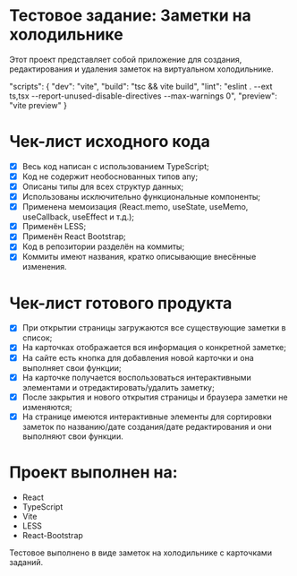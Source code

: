 # Тестовое задание: Заметки на холодильнике

Этот проект представляет собой приложение для создания, редактирования и удаления заметок на виртуальном холодильнике.

"scripts": {
  "dev": "vite",
  "build": "tsc && vite build",
  "lint": "eslint . --ext ts,tsx --report-unused-disable-directives --max-warnings 0",
  "preview": "vite preview"
}



# Чек-лист исходного кода

- [x] Весь код написан с использованием TypeScript;
- [x] Код не содержит необоснованных типов any;
- [x] Описаны типы для всех структур данных;
- [x] Использованы исключительно функциональные компоненты;
- [x] Применена мемоизация (React.memo, useState, useMemo, useCallback, useEffect и т.д.);
- [x] Применён LESS;
- [x] Применён React Bootstrap;
- [x] Код в репозитории разделён на коммиты;
- [x] Коммиты имеют названия, кратко описывающие внесённые изменения.

# Чек-лист готового продукта

- [x] При открытии страницы загружаются все существующие заметки в список;
- [x] На карточках отображается вся информация о конкретной заметке;
- [x] На сайте есть кнопка для добавления новой карточки и она выполняет свои функции;
- [x] На карточке получается воспользоваться интерактивными элементами и отредактировать/удалить заметку;
- [x] После закрытия и нового открытия страницы и браузера заметки не изменяются;
- [x] На странице имеются интерактивные элементы для сортировки заметок по названию/дате создания/дате редактирования и они выполняют свои функции.

# Проект выполнен на:

- React
- TypeScript
- Vite
- LESS
- React-Bootstrap

Тестовое выполнено в виде заметок на холодильнике с карточками заданий.
